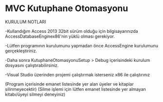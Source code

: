 # MVC Kutuphane Otomasyonu
 

KURULUM NOTLARI

-Kullandığım Access 2013 32bit sürüm olduğu için bilgisayarınızda AccessDatabaseEnginex86'nin yüklü olması gerekiyor. 

-Lütfen programının kurulumunu yapmadan önce AccessEngine kurulumunu gerçekleştiriniz.

-Daha sonra KutuphaneOtomasyonuSetup > Debug içerisindeki kurulum dosyasını çalıştırabilirsiniz.

-Visual Studio üzerinden projemi çalıştırmak isterseniz x86 ile çalıştırınız









(Program içerisinde emanet listesinde yer alan üyeler ve kitaplar silinmeyecektir)
(Silme işlemi için lütfen emanet listesinde yer almayan kitabı/üyeyi silmeyi deneyiniz)